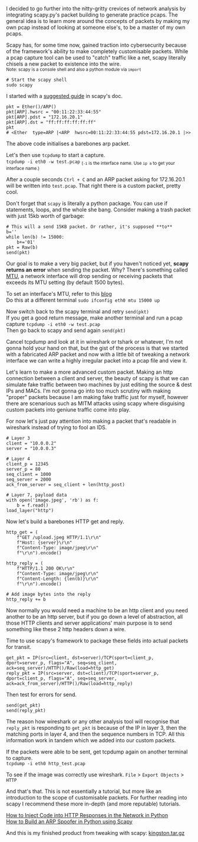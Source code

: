 I decided to go further into the nitty-gritty crevices of network analysis by integrating scapy.py's packet building to generate practice pcaps. The general idea is to learn more around the concepts of packets by making my own pcap instead of looking at someone else's, to be a master of my own pcaps.

Scapy has, for some time now, gained traction into cybersecurity because of the framework's ability to make completely customisable packets. While a pcap capture tool can be used to "catch" traffic like a net, scapy literally chisels a new packet to existence into the wire.   
<sub>Note: scapy is a console shell and also a python module via `import`</sub>
```
# Start the scapy shell
sudo scapy
```

I started with a [suggested guide](https://thepacketgeek.com/scapy/building-network-tools/part-05/) in scapy's doc.

```
pkt = Ether()/ARP()
pkt[ARP].hwsrc = "00:11:22:33:44:55"
pkt[ARP].pdst = "172.16.20.1"
pkt[ARP].dst = "ff:ff:ff:ff:ff:ff"
pkt
# <Ether  type=ARP |<ARP  hwsrc=00:11:22:33:44:55 pdst=172.16.20.1 |>>
```

The above code initialises a barebones arp packet.

Let's then use `tcpdump` to start a capture.  
`tcpdump -i eth0 -w test.pcap` <sub>(`-i` is the interface name. Use `ip a` to get your interface name.)</sub>   

After a couple seconds `Ctrl + C` and an ARP packet asking for 172.16.20.1 will be written into `test.pcap`. That right there is a custom packet, pretty cool.  

Don't forget that `scapy` is literally a python package. You can use if statements, loops, and the whole she bang. Consider making a trash packet with just 15kb worth of garbage:

```
# This will a send 15KB packet. Or rather, it's supposed **to**
b=''
while len(b) != 15000:
    b+='01'
pkt = Raw(b)
send(pkt)
```

Our goal is to make a very big packet, but if you haven't noticed yet, **scapy returns an error** when sending the packet. Why? There's something called [MTU](https://en.wikipedia.org/wiki/Maximum_transmission_unit), a network interface will drop sending or receiving packets that exceeds its MTU setting (by default 1500 bytes).

To set an interface's MTU, refer to this [blog](https://www.baeldung.com/linux/maximum-transmission-unit-change-size)  
Do this at a different terminal `sudo ifconfig eth0 mtu 15000 up`  
  
Now switch back to the scapy terminal and retry `send(pkt)`  
If you get a good return message, make another terminal and run a pcap capture `tcpdump -i eth0 -w test.pcap`  
Then go back to scapy and send again `send(pkt)`  

Cancel tcpdump and look at it in wireshark or tshark or whatever, I'm not gonna hold your hand on that, but the gist of the process is that we started with a fabricated ARP packet and now with a little bit of tweaking a network interface we can write a highly irregular packet into a pcap file and view it.

Let's learn to make a more advanced custom packet. Making an http connection between a client and server, the beauty of scapy is that we can simulate fake traffic between two machines by just editing the source & dest IPs and MACs. I'm not gonna go into too much scrutiny with making "proper" packets because I am making fake traffic just for myself, however there are scenarious such as MITM attacks using scapy where disguising custom packets into geniune traffic come into play.  

For now let's just pay attention into making a packet that's readable in wireshark instead of trying to fool an IDS.  

```
# Layer 3
client = "10.0.0.2"
server = "10.0.0.3"

# Layer 4
client_p = 12345
server_p = 80
seq_client = 1000
seq_server = 2000
ack_from_server = seq_client + len(http_post)

# Layer 7, payload data
with open('image.jpeg', 'rb') as f:
    b = f.read()
load_layer("http")
```

Now let's build a barebones HTTP get and reply.

```
http_get = (
    f"GET /upload.jpeg HTTP/1.1\r\n"
    f"Host: {server}\r\n"
    f"Content-Type: image/jpeg\r\n"
    f"\r\n").encode()

http_reply = (
    f"HTTP/1.1 200 OK\r\n"
    f"Content-Type: image/jpeg\r\n"
    f"Content-Length: {len(b)}\r\n"
    f"\r\n").encode()

# Add image bytes into the reply
http_reply += b
```

Now normally you would need a machine to be an http client and you need another to be an http server, but if you go down a level of abstraction, all those HTTP clients and server applications' main purpose is to send something like these 2 http headers down a wire.

Time to use scapy's framework to package these fields into actual packets for transit.

```
get_pkt = IP(src=client, dst=server)/TCP(sport=client_p, dport=server_p, flags="A", seq=seq_client, ack=seq_server)/HTTP()/Raw(load=http_get)
reply_pkt = IP(src=server, dst=client)/TCP(sport=server_p, dport=client_p, flags="A", seq=seq_server, ack=ack_from_server)/HTTP()/Raw(load=http_reply)
```

Then test for errors for send.
```
send(get_pkt)
send(reply_pkt)
```

The reason how wireshark or any other analysis tool will recognise that `reply_pkt` is responding to `get_pkt` is because of the IP in layer 3, then the matching ports in layer 4, and then the sequence numbers in TCP. All this information work in tandem which we added into our custom packets.  

If the packets were able to be sent, get tcpdump again on another terminal to capture.  
`tcpdump -i eth0 http_test.pcap`

To see if the image was correctly use wireshark. `File` > `Export Objects` > `HTTP`
  
And that's that. This is not essentially a tutorial, but more like an introduction to the scope of customisable packets. For further reading into scapy I recommend these more in-depth (and more reputable) tutorials.
  
[How to Inject Code into HTTP Responses in the Network in Python](https://thepythoncode.com/article/injecting-code-to-html-in-a-network-scapy-python?utm_source=chatgpt.com)  
[How to Build an ARP Spoofer in Python using Scapy](https://thepythoncode.com/article/building-arp-spoofer-using-scapy)  

And this is my finished product from tweaking with scapy: [kingston.tar.gz](https://github.com/Laufeynumber1fan/filedrops/blob/main/kingston.tar.gz)